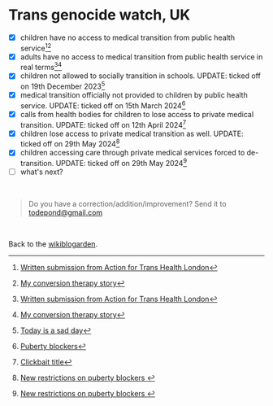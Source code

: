 # Trans genocide watch, UK

- [x] children have no access to medical transition from public health service[^times][^conversion]
- [x] adults have no access to medical transition from public health service in real terms[^times][^conversion]
- [x] children not allowed to socially transition in schools. UPDATE: ticked off on 19th December 2023[^school]
- [x] medical transition officially not provided to children by public health service. UPDATE: ticked off on 15th March 2024[^medicine]
- [x] calls from health bodies for children to lose access to private medical transition. UPDATE: ticked off on 12th April 2024[^cass]
- [x] children lose access to private medical transition as well. UPDATE: ticked off on 29th May 2024[^june]
- [x] children accessing care through private medical services forced to de-transition. UPDATE: ticked off on 29th May 2024[^june]
- [ ] what's next?

[^conversion]: [My conversion therapy story](https://www.todepond.com/wikiblogarden/health/conversion-therapy/)
[^times]: [Written submission from Action for Trans Health London](https://committees.parliament.uk/writtenevidence/104652/html/)
[^school]: [Today is a sad day](https://www.todepond.com/wikiblogarden/genocide/sad-day/)
[^medicine]: [Puberty blockers](https://www.todepond.com/wikiblogarden/genocide/blockers/)
[^cass]: [Clickbait title](https://www.todepond.com/wikiblogarden/genocide/sad-day/cass/)
[^june]: [New restrictions on puberty blockers ](https://www.gov.uk/government/news/new-restrictions-on-puberty-blockers)

<br>

> Do you have a correction/addition/improvement? Send it to todepond@gmail.com

<br>

Back to the [wikiblogarden](/wikiblogarden).
